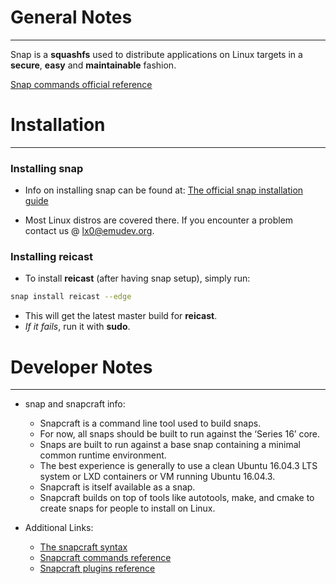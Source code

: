 # General Notes
---
Snap is a **squashfs** used to distribute applications on Linux targets in a
**secure**, **easy** and **maintainable** fashion.

[Snap commands official reference](https://docs.snapcraft.io/reference/snap-command)

# Installation
---
### Installing snap 
- Info on installing snap can be found at: [The official snap installation guide](https://docs.snapcraft.io/core/install)

- Most Linux distros are covered there. If you encounter a problem contact us @
  lx0@emudev.org.

### Installing reicast
- To install **reicast** (after having snap setup), simply run:

```bash
snap install reicast --edge 
```
- This will get the latest master build for **reicast**.
- _If it fails_, run it with **sudo**.

# Developer Notes
---
- snap and snapcraft info:
	* Snapcraft is a command line tool used to build snaps. 
	* For now, all snaps should be built to run against the ‘Series 16’ core.
	* Snaps are built to run against a base snap containing a minimal common runtime environment.
	* The best experience is generally to use a clean Ubuntu 16.04.3 LTS system or LXD containers or VM running Ubuntu 16.04.3.
	* Snapcraft is itself available as a snap.
	* Snapcraft builds on top of tools like autotools, make, and cmake to create snaps for people to install on Linux.

- Additional Links:
	* [The snapcraft syntax](https://docs.snapcraft.io/build-snaps/syntax#parts)
	* [Snapcraft commands reference](https://docs.snapcraft.io/reference/snapcraft-command)
	* [Snapcraft plugins reference](https://docs.snapcraft.io/reference/plugins/)
